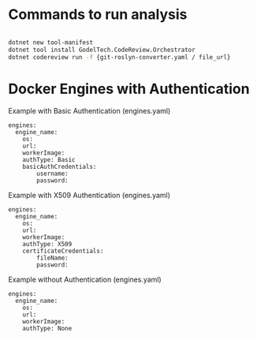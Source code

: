 # Commands to run analysis

```bash

dotnet new tool-manifest
dotnet tool install GodelTech.CodeReview.Orchestrator
dotnet codereview run -f {git-roslyn-converter.yaml / file_url}

```

# Docker Engines with Authentication
Example with Basic Authentication (engines.yaml)
```
engines:
  engine_name:
    os:
    url:
    workerImage:
    authType: Basic
    basicAuthCredentials:
        username:
        password:
```

Example with X509 Authentication (engines.yaml)
```
engines:
  engine_name:
    os:
    url:
    workerImage:
    authType: X509
    certificateCredentials:
        fileName:
        password:
```

Example without Authentication (engines.yaml)
```
engines:
  engine_name:
    os:
    url:
    workerImage:
    authType: None
```